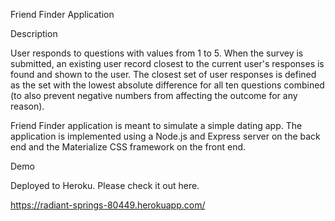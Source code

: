 Friend Finder Application

Description

User responds to questions with values from 1 to 5. When the survey is submitted, an existing user record closest to the current user's responses is found and shown to the user. The closest set of user responses is defined as the set with the lowest absolute difference for all ten questions combined (to also prevent negative numbers from affecting the outcome for any reason).

Friend Finder application is meant to simulate a simple dating app. The application is implemented using a Node.js and Express server on the back end and the Materialize CSS framework on the front end.

Demo

Deployed to Heroku. Please check it out here.

https://radiant-springs-80449.herokuapp.com/
